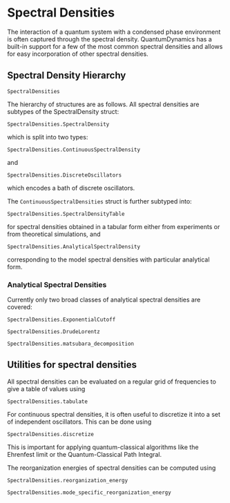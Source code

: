 # Spectral Densities

The interaction of a quantum system with a condensed phase environment is often captured through the spectral density. QuantumDynamics has a built-in support for a few of the most common spectral densities and allows for easy incorporation of other spectral densities.

## Spectral Density Hierarchy
```@docs
SpectralDensities
```

The hierarchy of structures are as follows. All spectral densities are subtypes of the SpectralDensity struct:
```@docs
SpectralDensities.SpectralDensity
```
which is split into two types:
```@docs
SpectralDensities.ContinuousSpectralDensity
```
and
```@docs
SpectralDensities.DiscreteOscillators
```
which encodes a bath of discrete oscillators.

The `ContinuousSpectralDensities` struct is further subtyped into:
```@docs
SpectralDensities.SpectralDensityTable
```
for spectral densities obtained in a tabular form either from experiments or from theoretical simulations, and
```@docs
SpectralDensities.AnalyticalSpectralDensity
```
corresponding to the model spectral densities with particular analytical form.

### Analytical Spectral Densities
Currently only two broad classes of analytical spectral densities are covered:

```@docs
SpectralDensities.ExponentialCutoff
```

```@docs
SpectralDensities.DrudeLorentz
```

```@docs
SpectralDensities.matsubara_decomposition
```

## Utilities for spectral densities
All spectral densities can be evaluated on a regular grid of frequencies to give a table of values using
```@docs
SpectralDensities.tabulate
```

For continuous spectral densities, it is often useful to discretize it into a set of independent oscillators. This can be done using
```@docs
SpectralDensities.discretize
```
This is important for applying quantum-classical algorithms like the Ehrenfest limit or the Quantum-Classical Path Integral.

The reorganization energies of spectral densities can be computed using
```@docs
SpectralDensities.reorganization_energy
```

```@docs
SpectralDensities.mode_specific_reorganization_energy
```